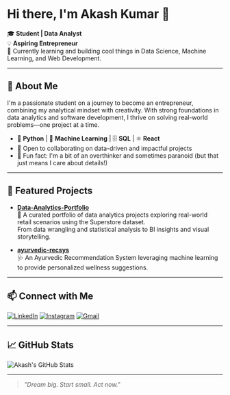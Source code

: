# Hi there, I'm Akash Kumar 👋

🎓 **Student | Data Analyst**  
💡 **Aspiring Entrepreneur**  
🌱 Currently learning and building cool things in Data Science, Machine Learning, and Web Development.

---

## 🚀 About Me

I'm a passionate student on a journey to become an entrepreneur, combining my analytical mindset with creativity. With strong foundations in data analytics and software development, I thrive on solving real-world problems—one project at a time.

- 🐍 **Python** | 🤖 **Machine Learning** | 🗄️ **SQL** | ⚛️ **React**
- 🤝 Open to collaborating on data-driven and impactful projects
- 🧠 Fun fact: I'm a bit of an overthinker and sometimes paranoid (but that just means I care about details!)

---

## 🌟 Featured Projects

- [**Data-Analytics-Portfolio**](https://github.com/theakashkumar22/Data-Analytics-Portfolio)  
  🚀 A curated portfolio of data analytics projects exploring real-world retail scenarios using the Superstore dataset.  
  From data wrangling and statistical analysis to BI insights and visual storytelling.

- [**ayurvedic-recsys**](https://github.com/theakashkumar22/ayurvedic-recsys)  
  🩺 An Ayurvedic Recommendation System leveraging machine learning to provide personalized wellness suggestions.

---

## 📫 Connect with Me

[![LinkedIn](https://img.shields.io/badge/LinkedIn-blue?logo=linkedin&style=flat-square)](https://www.linkedin.com/in/akashkumarpr/)
[![Instagram](https://img.shields.io/badge/Instagram-E4405F?logo=instagram&logoColor=white&style=flat-square)](https://instagram.com/theakashkumar22)
[![Gmail](https://img.shields.io/badge/Email-D14836?logo=gmail&logoColor=white&style=flat-square)](mailto:theakashkumar221@gmail.com)

---

## 📈 GitHub Stats

![Akash's GitHub Stats](https://github-readme-stats.vercel.app/api?username=theakashkumar22&show_icons=true&hide_title=true&theme=default)

---

> *"Dream big. Start small. Act now."*

